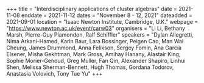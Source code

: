 +++
title = "Interdisciplinary applications of cluster algebras"
date = 2021-11-08
enddate = 2021-11-12
dates = "November 8 - 12, 2021"
dateadded = 2021-09-01
location = "Isaac Newton Institute, Cambridge, U.K."
webpage = "https://www.newton.ac.uk/event/carw03"
organisers = "Li Li, Bethany Marsh, Pierre-Guy Plamondon, Ralf Schiffler"
speakers = "Dylan Allegretti, Nima Arkani-Hamed, Karin Baur, Lara Bossinger, Peigen Cao, Man Wai Cheung, James Drummond, Anna Felikson, Sergey Fomin, Ana García Elsener, Misha Gekhtman, Mark Gross, Amihay Hanany, Alastair King, Sophie Morier-Genoud, Greg Muller, Fan Qin, Alexander Shapiro, Linhui Shen, Melissa Sherman-Bennett, Hugh Thomas, Gordana Todorov, Anastasia Volovich, Tony Tue Yu"
+++
